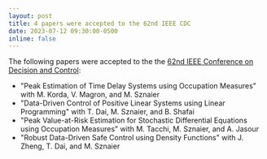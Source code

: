 ```yaml
---
layout: post
title: 4 papers were accepted to the 62nd IEEE CDC
date: 2023-07-12 09:30:00-0500
inline: false
---
```


The following papers were accepted to the the <a href="https://cdc2023.ieeecss.org/">62nd IEEE Conference on Decision and Control</a>:

* "Peak Estimation of Time Delay Systems using Occupation Measures" with M. Korda, V. Magron, and M. Sznaier
* "Data-Driven Control of Positive Linear Systems using Linear Programming" with T. Dai, M. Sznaier, and B. Shafai
* "Peak Value-at-Risk Estimation for Stochastic Differential Equations using Occupation Measures" with M. Tacchi, M. Sznaier, and A. Jasour
* "Robust Data-Driven Safe Control using Density Functions" with J. Zheng, T. Dai, and M. Sznaier